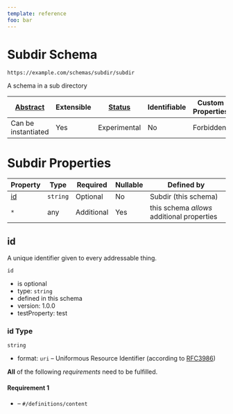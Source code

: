 ```yaml
---
template: reference
foo: bar
---
```


# Subdir Schema

```
https://example.com/schemas/subdir/subdir
```

A schema in a sub directory

| [Abstract](../../abstract.md) | Extensible | [Status](../../status.md) | Identifiable | Custom Properties | Additional Properties | Defined In                                      |
| ----------------------------- | ---------- | ------------------------- | ------------ | ----------------- | --------------------- | ----------------------------------------------- |
| Can be instantiated           | Yes        | Experimental              | No           | Forbidden         | Permitted             | [subdir/subdir.schema.json](subdir.schema.json) |

# Subdir Properties

| Property  | Type     | Required   | Nullable | Defined by                                 |
| --------- | -------- | ---------- | -------- | ------------------------------------------ |
| [id](#id) | `string` | Optional   | No       | Subdir (this schema)                       |
| `*`       | any      | Additional | Yes      | this schema _allows_ additional properties |

## id

A unique identifier given to every addressable thing.

`id`

- is optional
- type: `string`
- defined in this schema
- version: 1.0.0
- testProperty: test

### id Type

`string`

- format: `uri` – Uniformous Resource Identifier (according to [RFC3986](http://tools.ietf.org/html/rfc3986))

**All** of the following _requirements_ need to be fulfilled.

#### Requirement 1

- []() – `#/definitions/content`
